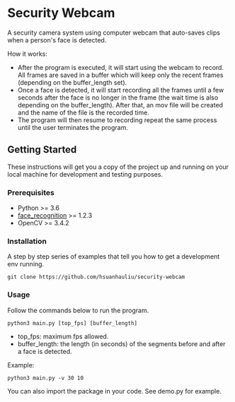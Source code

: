 # Security Webcam

A security camera system using computer webcam that auto-saves clips when a person's face is detected.

How it works:
- After the program is executed, it will start using the webcam to record. All frames are saved in a buffer which will keep only the recent frames (depending on the buffer_length set).
- Once a face is detected, it will start recording all the frames until a few seconds after the face is no longer in the frame (the wait time is also depending on the buffer_length). After that, an mov file will be created and the name of the file is the recorded time.
- The program will then resume to recording repeat the same process until the user terminates the program.

## Getting Started

These instructions will get you a copy of the project up and running on your local machine for development and testing purposes.

### Prerequisites

- Python >= 3.6
- [face_recognition](https://github.com/ageitgey/face_recognition) >= 1.2.3
- OpenCV >= 3.4.2

### Installation

A step by step series of examples that tell you how to get a development env running.

```
git clone https://github.com/hsuanhauliu/security-webcam
```

### Usage

Follow the commands below to run the program.

```
python3 main.py [top_fps] [buffer_length]
```
- top_fps: maximum fps allowed.
- buffer_length: the length (in seconds) of the segments before and after a face is detected.

Example:
```
python3 main.py -v 30 10
```

You can also import the package in your code. See demo.py for example.
